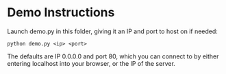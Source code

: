 # Demo Instructions

Launch demo.py in this folder, giving it an IP and port to host on if needed:

    python demo.py <ip> <port>

The defaults are IP 0.0.0.0 and port 80, which you can connect to by either entering localhost into your browser, or the IP of the server.